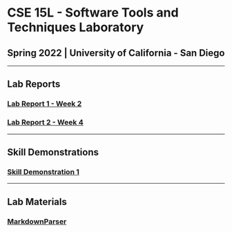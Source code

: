 # CSE 15L - Software Tools and Techniques Laboratory
## Spring 2022 | University of California - San Diego

---

## **Lab Reports**

### [Lab Report 1 - Week 2](https://kaung-min-khant.github.io/cse15l-lab-reports/lab-report-1-week-2.html)


### [Lab Report 2 - Week 4](https://kaung-min-khant.github.io/cse15l-lab-reports/lab-report-2-week-4.html)

---

## **Skill Demonstrations**

### [Skill Demonstration 1](https://github.com/kaung-min-khant/skillDemonstration1.git)

---

## **Lab Materials**

### [MarkdownParser](https://github.com/kaung-min-khant/markdown-parser.git)
